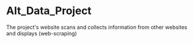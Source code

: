 # Alt_Data_Project
The project's website scans and collects information from other websites and displays (web-scraping)

